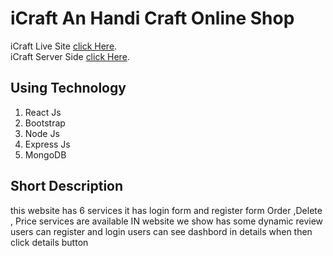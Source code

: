 # iCraft An Handi Craft Online Shop

iCraft Live Site [click Here](https://china-manufucture.web.app/).
</br>
iCraft Server Side [click Here]().

## Using Technology 
1. React Js
2. Bootstrap
3. Node Js
4. Express Js
5. MongoDB

## Short Description 
this website has 6 services
it has login form and register form
Order ,Delete , Price services are available
IN website we show has some dynamic review
users can register and login
users can see dashbord in details when then click details button